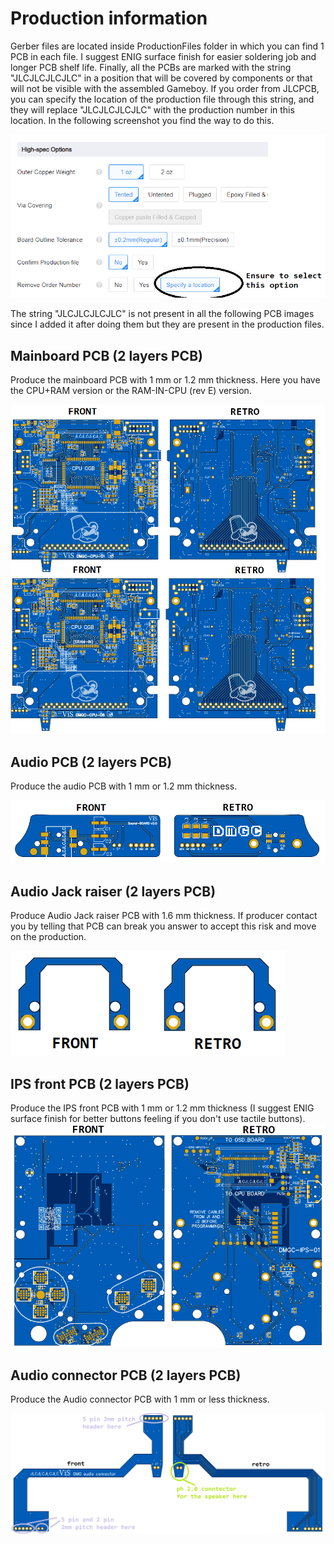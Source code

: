 # Production information

Gerber files are located inside ProductionFiles folder in which you can find 1 PCB in each file.
I suggest ENIG surface finish for easier soldering job and longer PCB shelf life.
Finally, all the PCBs are marked with the string "JLCJLCJLCJLC" in a position that will be covered by components or that will not be visible with the assembled Gameboy. If you order from JLCPCB, you can specify the location of the production file through this string, and they will replace "JLCJLCJLCJLC" with the production number in this location.
In the following screenshot you find the way to do this.

![image](images/JLCPCB_ordering.png)

The string "JLCJLCJLCJLC" is not present in all the following PCB images since I added it after doing them but they are present in the production files.

## Mainboard PCB (2 layers PCB)

Produce the mainboard PCB with 1 mm or 1.2 mm thickness. Here you have the CPU+RAM version or the RAM-IN-CPU (rev E) version.

![image](images/DMGC_mainboard.png)

## Audio PCB (2 layers PCB)

Produce the audio PCB with 1 mm or 1.2 mm thickness. 

![image](images/DMGC_audioPCB.png)

## Audio Jack raiser (2 layers PCB)

Produce Audio Jack raiser PCB with 1.6 mm thickness. If producer contact you by telling that PCB can break you answer to accept this risk and move on the production.

![image](images/audio_taller.png)

## IPS front PCB (2 layers PCB)

Produce the IPS front PCB with 1 mm or 1.2 mm thickness (I suggest ENIG surface finish for better buttons feeling if you don't use tactile buttons). 
![image](images/DMGC_IPS_PCB.png)

## Audio connector PCB (2 layers PCB)

Produce the Audio connector PCB with 1 mm or less thickness.

![image](images/audio_connector.png)
